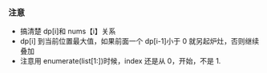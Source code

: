 ### 注意

- 搞清楚 dp[i]和 nums【i】关系
- dp[i] 到当前位置最大值，如果前面一个 dp[i-1]小于 0 就另起炉灶，否则继续叠加
- 注意用 enumerate(list[1:])时候，index 还是从 0，开始，不是 1.
